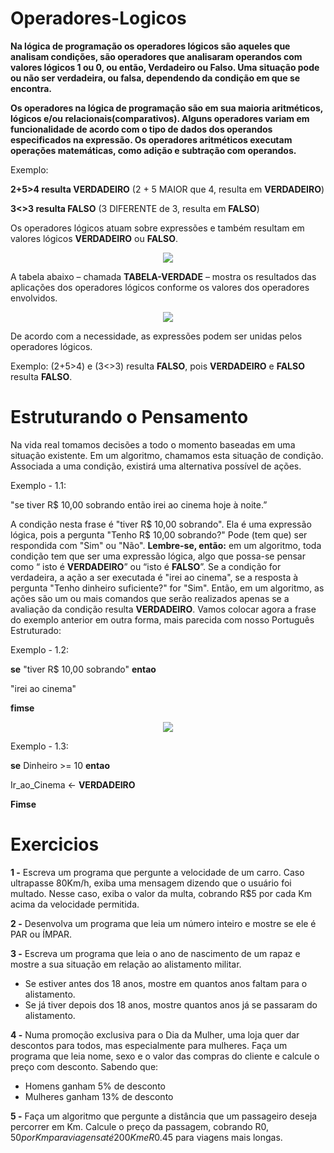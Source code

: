 # Operadores-Logicos

**Na lógica de programação os operadores lógicos são aqueles que analisam condições, são operadores que analisaram operandos 
com valores lógicos 1 ou 0, ou então, Verdadeiro ou Falso. Uma situação pode ou não ser verdadeira, 
ou falsa, dependendo da condição em que se encontra.**

**Os operadores na lógica de programação são em sua maioria aritméticos, lógicos e/ou relacionais(comparativos). Alguns operadores variam em funcionalidade 
de acordo com o tipo de dados dos operandos especificados na expressão. 
Os operadores aritméticos executam operações matemáticas, como adição e subtração com operandos.**

Exemplo:

**2+5>4 resulta VERDADEIRO** (2 + 5 MAIOR que 4, resulta em **VERDADEIRO**)

**3<>3 resulta FALSO** (3 DIFERENTE de 3, resulta em **FALSO**)

Os operadores lógicos atuam sobre expressões e também resultam em valores lógicos 
**VERDADEIRO** ou **FALSO**.

<div align="center">
<img src="https://user-images.githubusercontent.com/100056877/204165691-456dd516-9217-4934-b2a6-1e413d4689b7.png"/>
 </div>


A tabela abaixo – chamada **TABELA-VERDADE** – mostra os resultados das aplicações dos 
operadores lógicos conforme os valores dos operadores envolvidos.


<div align="center">
<img src="https://user-images.githubusercontent.com/100056877/204165797-edee38c6-525e-4ccb-bae7-b091519f761f.png"/>
 </div>


De acordo com a necessidade, as expressões podem ser unidas pelos operadores lógicos. 

Exemplo: 
(2+5>4) e (3<>3) resulta **FALSO**, pois **VERDADEIRO** e **FALSO** resulta **FALSO**.

# Estruturando o Pensamento

Na vida real tomamos decisões a todo o momento baseadas em uma situação existente. 
Em um algoritmo, chamamos esta situação de condição. Associada a uma condição, existirá 
uma alternativa possível de ações.

Exemplo - 1.1: 
 
 "se tiver R$ 10,00 sobrando então irei ao cinema hoje à noite.”

A condição nesta frase é "tiver R$ 10,00 sobrando". Ela é uma expressão lógica, pois a 
pergunta "Tenho R$ 10,00 sobrando?" Pode (tem que) ser respondida com "Sim" ou "Não". 
**Lembre-se, então:** em um algoritmo, toda condição tem que ser uma expressão lógica, algo 
que possa-se pensar como “ isto é **VERDADEIRO**” ou “isto é **FALSO**”. Se a condição for 
verdadeira, a ação a ser executada é "irei ao cinema", se a resposta à pergunta "Tenho 
dinheiro suficiente?" for "Sim". Então, em um algoritmo, as ações são um ou mais comandos 
que serão realizados apenas se a avaliação da condição resulta **VERDADEIRO**. 
Vamos colocar agora a frase do exemplo anterior em outra forma, mais parecida com 
nosso Português Estruturado: 

Exemplo - 1.2: 

**se** "tiver R$ 10,00 sobrando" **entao** 
 
 "irei ao cinema" 

**fimse** 


<div align="center">
<img src="https://user-images.githubusercontent.com/100056877/204166325-234e4617-7a39-44fe-a4cd-7e3093623eca.png"/>
 </div>


Exemplo - 1.3: 

**se** Dinheiro >= 10 **entao** 

Ir_ao_Cinema <- **VERDADEIRO** 

**Fimse**


# Exercicios

**1 -** Escreva um programa que pergunte a velocidade de um carro. Caso ultrapasse 
80Km/h, exiba uma mensagem dizendo que o usuário foi multado. Nesse caso, exiba 
o valor da multa, cobrando R$5 por cada Km acima da velocidade permitida.


**2 -** Desenvolva um programa que leia um número inteiro e mostre se ele é PAR ou 
ÍMPAR.


**3 -** Escreva um programa que leia o ano de nascimento de um rapaz e mostre a sua 
situação em relação ao alistamento militar.
 - Se estiver antes dos 18 anos, mostre em quantos anos faltam para o 
alistamento.
 - Se já tiver depois dos 18 anos, mostre quantos anos já se passaram do 
alistamento.


**4 -** Numa promoção exclusiva para o Dia da Mulher, uma loja quer dar descontos 
para todos, mas especialmente para mulheres. Faça um programa que leia nome, 
sexo e o valor das compras do cliente e calcule o preço com desconto. Sabendo 
que:
 - Homens ganham 5% de desconto
 - Mulheres ganham 13% de desconto


**5 -** Faça um algoritmo que pergunte a distância que um passageiro deseja 
percorrer em Km. Calcule o preço da passagem, cobrando R$0,50 por Km para 
viagens até 200Km e R$0.45 para viagens mais longas.

